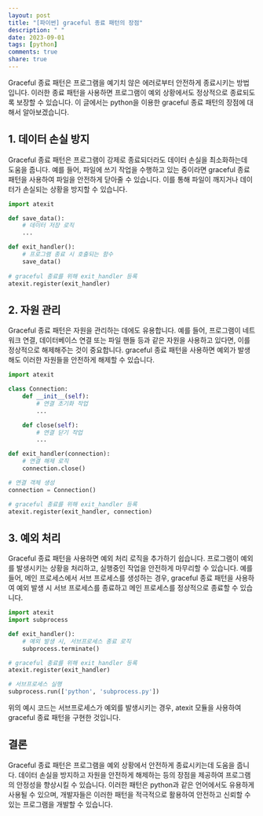 ```yaml
---
layout: post
title: "[파이썬] graceful 종료 패턴의 장점"
description: " "
date: 2023-09-01
tags: [python]
comments: true
share: true
---
```


Graceful 종료 패턴은 프로그램을 예기치 않은 에러로부터 안전하게 종료시키는 방법입니다. 이러한 종료 패턴을 사용하면 프로그램이 예외 상황에서도 정상적으로 종료되도록 보장할 수 있습니다. 이 글에서는 python을 이용한 graceful 종료 패턴의 장점에 대해서 알아보겠습니다.

## 1. 데이터 손실 방지

Graceful 종료 패턴은 프로그램이 강제로 종료되더라도 데이터 손실을 최소화하는데 도움을 줍니다. 예를 들어, 파일에 쓰기 작업을 수행하고 있는 중이라면 graceful 종료 패턴을 사용하여 파일을 안전하게 닫아줄 수 있습니다. 이를 통해 파일이 깨지거나 데이터가 손실되는 상황을 방지할 수 있습니다.

```python
import atexit

def save_data():
    # 데이터 저장 로직
    ...

def exit_handler():
    # 프로그램 종료 시 호출되는 함수
    save_data()
    
# graceful 종료를 위해 exit_handler 등록
atexit.register(exit_handler)
```

## 2. 자원 관리

Graceful 종료 패턴은 자원을 관리하는 데에도 유용합니다. 예를 들어, 프로그램이 네트워크 연결, 데이터베이스 연결 또는 파일 핸들 등과 같은 자원을 사용하고 있다면, 이를 정상적으로 해제해주는 것이 중요합니다. graceful 종료 패턴을 사용하면 예외가 발생해도 이러한 자원들을 안전하게 해제할 수 있습니다.

```python
import atexit

class Connection:
    def __init__(self):
        # 연결 초기화 작업
        ...

    def close(self):
        # 연결 닫기 작업
        ...

def exit_handler(connection):
    # 연결 해제 로직
    connection.close()

# 연결 객체 생성
connection = Connection()

# graceful 종료를 위해 exit_handler 등록
atexit.register(exit_handler, connection)
```

## 3. 예외 처리

Graceful 종료 패턴을 사용하면 예외 처리 로직을 추가하기 쉽습니다. 프로그램이 예외를 발생시키는 상황을 처리하고, 실행중인 작업을 안전하게 마무리할 수 있습니다. 예를 들어, 메인 프로세스에서 서브 프로세스를 생성하는 경우, graceful 종료 패턴을 사용하여 예외 발생 시 서브 프로세스를 종료하고 메인 프로세스를 정상적으로 종료할 수 있습니다.

```python
import atexit
import subprocess

def exit_handler():
    # 예외 발생 시, 서브프로세스 종료 로직
    subprocess.terminate()

# graceful 종료를 위해 exit_handler 등록
atexit.register(exit_handler)

# 서브프로세스 실행
subprocess.run(['python', 'subprocess.py'])
```

위의 예시 코드는 서브프로세스가 예외를 발생시키는 경우, atexit 모듈을 사용하여 graceful 종료 패턴을 구현한 것입니다.

## 결론

Graceful 종료 패턴은 프로그램을 예외 상황에서 안전하게 종료시키는데 도움을 줍니다. 데이터 손실을 방지하고 자원을 안전하게 해제하는 등의 장점을 제공하여 프로그램의 안정성을 향상시킬 수 있습니다. 이러한 패턴은 python과 같은 언어에서도 유용하게 사용될 수 있으며, 개발자들은 이러한 패턴을 적극적으로 활용하여 안전하고 신뢰할 수 있는 프로그램을 개발할 수 있습니다.